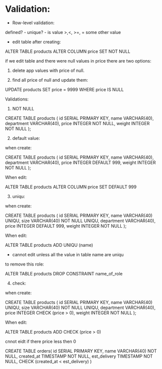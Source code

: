 # Validation:

* Row-level validation:

defined? - unique? - is value >,<, >=, = some other value 



* edit table after creating:

ALTER TABLE products
ALTER COLUMN price
SET NOT NULL

if we edit table and there were null values in price there are two options:



1. delete app values with price of null.


2. find all price of null and update them:

UPDATE products
SET price = 9999
WHERE price IS NULL


Validations:

1. NOT NULL  

CREATE TABLE products (
id SERIAL PRIMARY KEY, 
name VARCHAR(40),
department VARCHAR(40),
price INTEGER NOT NULL,
weight INTEGER NOT NULL
);

2. default value:

when create:

CREATE TABLE products (
id SERIAL PRIMARY KEY, 
name VARCHAR(40),
department VARCHAR(40),
price INTEGER DEFAULT 999,
weight INTEGER NOT NULL
);

When edit:

ALTER TABLE products
ALTER COLUMN price
SET DEFAULT 999

3.  uniqu:


when create:


CREATE TABLE products (
id SERIAL PRIMARY KEY, 
name VARCHAR(40) UNIQU,
size VARCHAR(40) NOT NULL UNIQU,
department VARCHAR(40),
price INTEGER DEFAULT 999,
weight INTEGER NOT NULL
);

When edit:

ALTER TABLE products
ADD UNIQU (name)

- cannot edit unless all the value in table name are uniqu

to remove this role:

ALTER TABLE products
DROP CONSTRAINT name_of_role


4. check:

when create:


CREATE TABLE products (
id SERIAL PRIMARY KEY, 
name VARCHAR(40) UNIQU,
size VARCHAR(40) NOT NULL UNIQU,
department VARCHAR(40),
price INTEGER CHECK (price > 0),
weight INTEGER NOT NULL
);

When edit:

ALTER TABLE products
ADD CHECK (price > 0)

cnnot eidt if there price less then 0


CREATE TABLE orders(
    id SERIAL PRIMARY KEY,
    name VARCHAR(40) NOT NULL,
    created_at TIMESTAMP NOT NULL,
    est_delivery TIMESTAMP NOT NULL,
    CHECK (created_at < est_delivery)
)

